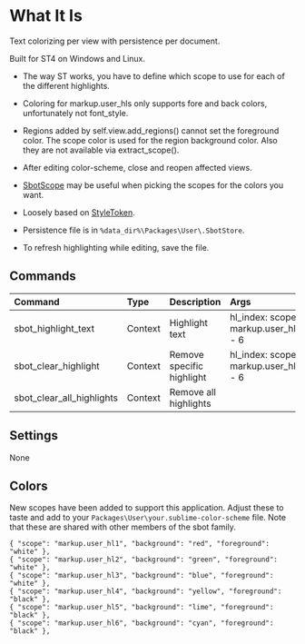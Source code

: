 # What It Is

Text colorizing per view with persistence per document.

Built for ST4 on Windows and Linux.

- The way ST works, you have to define which scope to use for each of the different highlights.
- Coloring for markup.user_hls only supports fore and back colors, unfortunately not font_style.
- Regions added by self.view.add_regions() cannot set the foreground color. The scope color is used
    for the region background color. Also they are not available via extract_scope().
- After editing color-scheme, close and reopen affected views.

- [SbotScope](https://github.com/cepthomas/SbotScope) may be useful when picking the scopes for the colors you want.
- Loosely based on [StyleToken](https://packagecontrol.io/packages/StyleToken).
- Persistence file is in `%data_dir%\Packages\User\.SbotStore`.
- To refresh highlighting while editing, save the file.


## Commands
| Command                    | Type     | Description                   | Args                                  |
| :--------                  | :------- | :-------                      | :--------                             |
| sbot_highlight_text        | Context  | Highlight text                | hl_index: scope markup.user_hl1 - 6   |
| sbot_clear_highlight       | Context  | Remove specific highlight     | hl_index: scope markup.user_hl1 - 6   |
| sbot_clear_all_highlights  | Context  | Remove all highlights         |                                       |

## Settings
None

## Colors

New scopes have been added to support this application. Adjust these to taste and add
to your `Packages\User\your.sublime-color-scheme` file. Note that these are shared with other
members of the sbot family.

```
{ "scope": "markup.user_hl1", "background": "red", "foreground": "white" },
{ "scope": "markup.user_hl2", "background": "green", "foreground": "white" },
{ "scope": "markup.user_hl3", "background": "blue", "foreground": "white" },
{ "scope": "markup.user_hl4", "background": "yellow", "foreground": "black" },
{ "scope": "markup.user_hl5", "background": "lime", "foreground": "black" },
{ "scope": "markup.user_hl6", "background": "cyan", "foreground": "black" },
```
